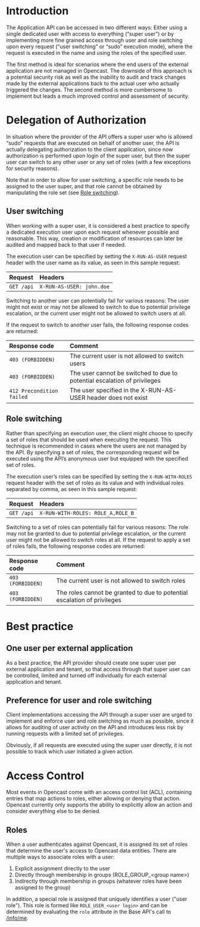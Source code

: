 # Introduction

The Application API can be accessed in two different ways: Either using a single dedicated user with access to everything (“super user”) or by implementing more fine grained access through user and role switching upon every request (“user switching” or “sudo” execution mode), where the request is executed in the name and using the roles of the specified user.

The first method is ideal for scenarios where the end users of the external application are not managed in Opencast. The downside of this approach is a potential security risk as well as the inability to audit and track changes made by the external applications back to the actual user who actually triggered the changes. The second method is more cumbersome to implement but leads a much improved control and assessment of security.

# Delegation of Authorization

In situation where the provider of the API offers a super user who is allowed “sudo” requests that are executed on behalf of another user, the API is actually delegating authorization to the client application, since now authorization is performed upon login of the super user, but then the super user can switch to any other user or any set of roles (with a few exceptions for security reasons).

Note that in order to allow for user switching, a specific role needs to be assigned to the user super, and that role cannot be obtained by manipulating the role set (see [Role switching](#role-switching)).

## User switching

When working with a super user, it is considered a best practice to specify a dedicated execution user upon each request whenever possible and reasonable. This way, creation or modification of resources can later be audited and mapped back to that user if needed.

The execution user can be specified by setting the `X-RUN-AS-USER` request header with the user name as its value, as seen in this sample request:

Request           | Headers
:-----------------|:------------------------------------------------------------
`GET /api`        | `X-RUN-AS-USER: john.doe`



Switching to another user can potentially fail for various reasons: The user might not exist or may not be allowed to switch to due to potential privilege escalation, or the current user might not be allowed to switch users at all.

If the request to switch to another user fails, the following response codes are returned:

Response code             | Comment
:-------------------------|:---------------------------------------------------
`403 (FORBIDDEN)`         | The current user is not allowed to switch users
`403 (FORBIDDEN)`         | The user cannot be switched to due to potential escalation of privileges
`412 Precondition failed` | The user specified in the X-RUN-AS-USER header does not exist


## Role switching

Rather than specifying an execution user, the client might choose to specify a set of roles that should be used when executing the request. This technique is recommended in cases where the users are not managed by the API. By specifying a set of roles, the corresponding request will be executed using the API’s anonymous user but equipped with the specified set of roles.

The execution user’s roles can be specified by setting the `X-RUN-WITH-ROLES` request header with the set of roles as its value and with individual roles separated by comma, as seen in this sample request:

Request           | Headers
:-----------------|:------------------------------------------------------------
`GET /api`        | `X-RUN-WITH-ROLES: ROLE_A,ROLE_B`

Switching to a set of roles can potentially fail for various reasons: The role may not be granted to due to potential privilege escalation, or the current user might not be allowed to switch roles at all.
If the request to apply a set of roles fails, the following response codes are returned:

Response code             | Comment
:-------------------------|:---------------------------------------------------
`403 (FORBIDDEN)`         | The current user is not allowed to switch roles
`403 (FORBIDDEN)`         | The roles cannot be granted to due to potential escalation of privileges


# Best practice

## One user per external application

As a best practice, the API provider should create one super user per external application and tenant, so that access through that super user can be controlled, limited and turned off individually for each external application and tenant.


## Preference for user and role switching

Client implementations accessing the API through a super user are urged to implement and enforce user and role switching as much as possible, since it allows for auditing of user activity on the API and introduces less risk by running requests with a limited set of privileges.

Obviously, if all requests are executed using the super user directly, it is not possible to track which user initiated a given action.

# Access Control

Most events in Opencast come with an access control list (ACL), containing entries that map actions to roles, either allowing or denying that action. Opencast currently only supports the ability to explicitly allow an action and consider everything else to be denied.

## Roles

When a user authenticates against Opencast, it is assigned its set of roles that determine the user's access to Opencast data entities. There are multiple ways to associate roles with a user:

1. Explicit assignment directly to the user
2. Directly through membership in groups (ROLE_GROUP_&lt;group name&gt;)
3. Indirectly through membership in groups (whatever roles have been assigned to the group)

In addition, a special role is assigned that uniquely identifies a user ("user role"). This role is formed like `ROLE_USER_<user login>` and can be determined by evaluating the `role` attribute in the Base API's call to [/info/me](/base-api/#get-apiinfome).

